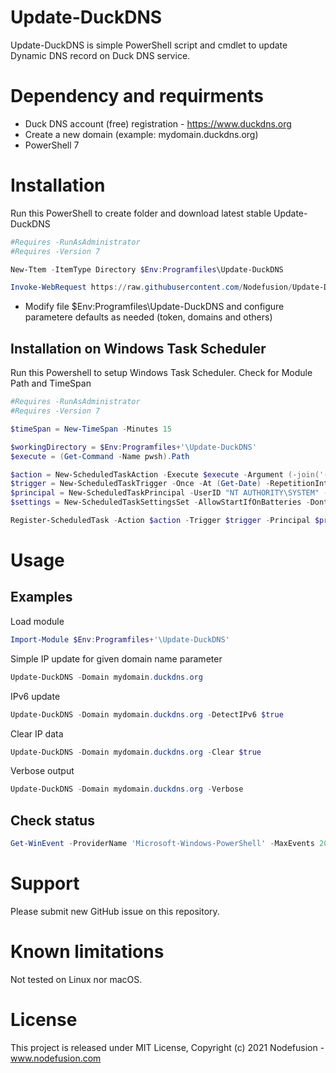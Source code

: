 # Update-DuckDNS

Update-DuckDNS is simple PowerShell script and cmdlet to update Dynamic DNS record on Duck DNS service.

# Dependency and requirments

* Duck DNS account (free) registration - https://www.duckdns.org
* Create a new domain (example: mydomain.duckdns.org) 
* PowerShell 7

# Installation

Run this PowerShell to create folder and download latest stable Update-DuckDNS

```powershell
#Requires -RunAsAdministrator
#Requires -Version 7

New-Ttem -ItemType Directory $Env:Programfiles\Update-DuckDNS

Invoke-WebRequest https://raw.githubusercontent.com/Nodefusion/Update-DuckDNS/main/Update-DuckDNS.psm1 -OutFile $Env:Programfiles\Update-DuckDNS\Update-DuckDNS.psm1
```

* Modify file $Env:Programfiles\Update-DuckDNS and configure parametere defaults as needed (token, domains and others)

## Installation on Windows Task Scheduler

Run this Powershell to setup Windows Task Scheduler. Check for Module Path and TimeSpan

```powershell
#Requires -RunAsAdministrator
#Requires -Version 7

$timeSpan = New-TimeSpan -Minutes 15

$workingDirectory = $Env:Programfiles+'\Update-DuckDNS'
$execute = (Get-Command -Name pwsh).Path

$action = New-ScheduledTaskAction -Execute $execute -Argument (-join('-NonInteractive -NoLogo -NoProfile -WorkingDirectory "', $workingDirectory, '" -Command "Import-Module -Force -Name ./ && Update-DuckDNS -DetectIPv6 $true"'))
$trigger = New-ScheduledTaskTrigger -Once -At (Get-Date) -RepetitionInterval $timespan
$principal = New-ScheduledTaskPrincipal -UserID "NT AUTHORITY\SYSTEM" -LogonType ServiceAccount
$settings = New-ScheduledTaskSettingsSet -AllowStartIfOnBatteries -DontStopIfGoingOnBatteries -RunOnlyIfNetworkAvailable -DontStopOnIdleEnd -MultipleInstances IgnoreNew

Register-ScheduledTask -Action $action -Trigger $trigger -Principal $principal -Settings $settings -TaskName "Update-DuckDNS" -Description "Updates the IP address of your Duck DNS domain(s)."
```

# Usage

## Examples

Load module

```powershell
Import-Module $Env:Programfiles+'\Update-DuckDNS' 
```

Simple IP update for given domain name parameter

```powershell
Update-DuckDNS -Domain mydomain.duckdns.org
```

IPv6 update

```powershell
Update-DuckDNS -Domain mydomain.duckdns.org -DetectIPv6 $true
```

Clear IP data

```powershell
Update-DuckDNS -Domain mydomain.duckdns.org -Clear $true
```

Verbose output

```powershell
Update-DuckDNS -Domain mydomain.duckdns.org -Verbose
```

## Check status

```powershell
Get-WinEvent -ProviderName 'Microsoft-Windows-PowerShell' -MaxEvents 20 | Where Id -eq 4104
```

# Support

Please submit new GitHub issue on this repository.

# Known limitations

Not tested on Linux nor macOS.

# License

This project is released under MIT License, Copyright (c) 2021 Nodefusion - www.nodefusion.com
